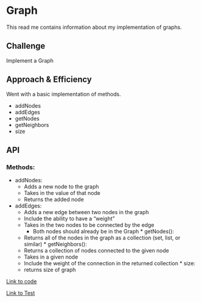 # Graph
This read me contains information about my implementation of graphs.

## Challenge
Implement a Graph

## Approach & Efficiency
Went with a basic implementation of methods.
 * addNodes
 * addEdges
 * getNodes
 * getNeighbors
 * size

## API
  ### Methods:
   * addNodes:
     * Adds a new node to the graph
     * Takes in the value of that node
     * Returns the added node
   * addEdges:
     * Adds a new edge between two nodes in the graph
     * Include the ability to have a “weight”
     * Takes in the two nodes to be connected by the edge
       * Both nodes should already be in the Graph
    * getNodes():
      * Returns all of the nodes in the graph as a collection (set, list, or similar)
    * getNeighbors():
      * Returns a collection of nodes connected to the given node
      * Takes in a given node
      * Include the weight of the connection in the returned collection
    * size:
      * returns size of graph



[Link to code](../src/main/java/challenges/graph/Graph.java)

[Link to Test](../src/test/java/challenges/GraphTest.java)




